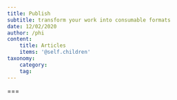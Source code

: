 ```yaml
---
title: Publish
subtitle: transform your work into consumable formats
date: 12/02/2020
author: /phi
content:
    title: Articles
    items: '@self.children'
taxonomy:
    category: 
    tag: 
---
```




===


